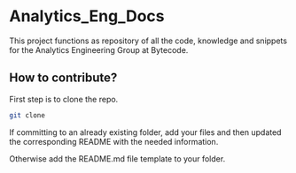 # Analytics_Eng_Docs

This project functions as repository of all the code, knowledge and snippets for the Analytics Engineering Group at Bytecode.

## How to contribute?

First step is to clone the repo.

```bash
git clone
```

If committing to an already existing folder, add your files and then updated the corresponding README with the needed information.

Otherwise add the README.md file template to your folder.
